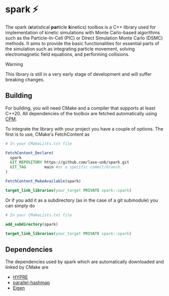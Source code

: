 # spark ⚡

The spark (**s**tatistical **par**ticle **k**inetics) toolbox is a C++ library used for implementation of kinetic simulations with Monte Carlo-based algorithms such as the Particle-In-Cell (PIC) or Direct Simulation Monte Carlo (DSMC) methods. It aims to provide the basic functionalities for essential parts of the simulation such as integrating particle movement, solving electromagnetic field equations, and performing collisions.

> [!WARNING]
> This library is still in a very early stage of development and will suffer breaking changes.

## Building

For building, you will need CMake and a compiler that supports at least C++20. All dependencies of the toolbox are fetched automatically using [CPM](https://github.com/cpm-cmake/CPM.cmake).

To integrate the library with your project you have a couple of options. The first is to use, CMake's FetchContent as

```cmake
# In your CMakeLists.txt file

FetchContent_Declare(
  spark
  GIT_REPOSITORY https://github.com/lase-unb/spark.git
  GIT_TAG        main #or a specific commit/branch.
)

FetchContent_MakeAvailable(spark)

target_link_libraries(your_target PRIVATE spark::spark)
```

Or if you add it as a subdirectory (as in the case of a git submodule) you can simply do 

```cmake
# In your CMakeLists.txt file

add_subdirectory(spark)

target_link_libraries(your_target PRIVATE spark::spark)
```

## Dependencies 

The dependencies used by spark which are automatically downloaded and linked by CMake are 

- [HYPRE](https://github.com/hypre-space/hypre)
- [parallel-hashmap](https://github.com/greg7mdp/parallel-hashmap)
- [Eigen](https://gitlab.com/libeigen/eigen)